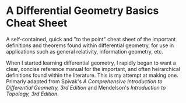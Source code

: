 # A Differential Geometry Basics Cheat Sheet
A self-contained, quick and "to the point" cheat sheet of the important definitions and theorems found within differential geometry, for use in applications such as general relativity, information geometry, etc.

When I started learning differential geometry, I rapidly began to want a clear, concise reference manual for the important, and often heirarchical definitions found within the literature. This is my attempt at making one. Primarly adapted from Spivak's *A Comprehensive Introduction to Differential Geometry, 3rd Edition* and Mendelson's *Introduction to Topology, 3rd Edition*.
